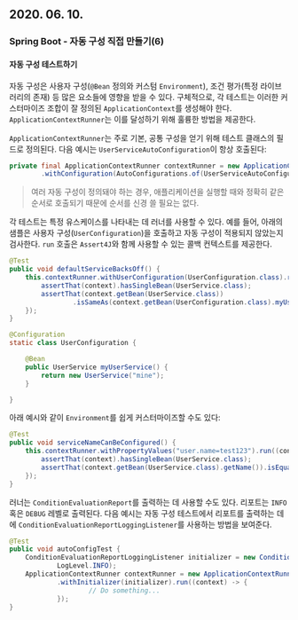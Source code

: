 ## 2020. 06. 10.

### Spring Boot - 자동 구성 직접 만들기(6)

#### 자동 구성 테스트하기

자동 구성은 사용자 구성(`@Bean` 정의와 커스텀 `Environment`), 조건 평가(특정 라이브러리의 존재) 등 많은 요소들에 영향을 받을 수 있다. 구체적으로, 각 테스트는 이러한 커스터마이즈 조합이 잘 정의된 `ApplicationContext`를 생성해야 한다. `ApplicationContextRunner`는 이를 달성하기 위해 훌륭한 방법을 제공한다.

`ApplicationContextRunner`는 주로 기본, 공통 구성을 얻기 위해 테스트 클래스의 필드로 정의된다. 다음 예시는 `UserServiceAutoConfiguration`이 항상 호출된다:

```java
private final ApplicationContextRunner contextRunner = new ApplicationContextRunner()
		.withConfiguration(AutoConfigurations.of(UserServiceAutoConfiguration.class));
```

> 여러 자동 구성이 정의돼야 하는 경우, 애플리케이션을 실행할 때와 정확히 같은 순서로 호출되기 때문에 순서를 신경 쓸 필요는 없다.

각 테스트는 특정 유스케이스를 나타내는 데 러너를 사용할 수 있다. 예를 들어, 아래의 샘플은 사용자 구성(`UserConfiguration`)을 호출하고 자동 구성이 적용되지 않았는지 검사한다. `run` 호출은 `Assert4J`와 함께 사용할 수 있는 콜백 컨텍스트를 제공한다.

```java
@Test
public void defaultServiceBacksOff() {
	this.contextRunner.withUserConfiguration(UserConfiguration.class).run((context) -> {
		assertThat(context).hasSingleBean(UserService.class);
		assertThat(context.getBean(UserService.class))
				.isSameAs(context.getBean(UserConfiguration.class).myUserService());
	});
}

@Configuration
static class UserConfiguration {

	@Bean
	public UserService myUserService() {
		return new UserService("mine");
	}

}
```

아래 예시와 같이 `Environment`를 쉽게 커스터마이즈할 수도 있다:

```java
@Test
public void serviceNameCanBeConfigured() {
	this.contextRunner.withPropertyValues("user.name=test123").run((context) -> {
		assertThat(context).hasSingleBean(UserService.class);
		assertThat(context.getBean(UserService.class).getName()).isEqualTo("test123");
	});
}
```

러너는 `ConditionEvaluationReport`를 출력하는 데 사용할 수도 있다. 리포트는 `INFO` 혹은 `DEBUG` 레벨로 출력된다. 다음 예시는 자동 구성 테스트에서 리포트를 출력하는 데에 `ConditionEvaluationReportLoggingListener`를 사용하는 방법을 보여준다.

```java
@Test
public void autoConfigTest {
	ConditionEvaluationReportLoggingListener initializer = new ConditionEvaluationReportLoggingListener(
			LogLevel.INFO);
	ApplicationContextRunner contextRunner = new ApplicationContextRunner()
			.withInitializer(initializer).run((context) -> {
					// Do something...
			});
}
```



